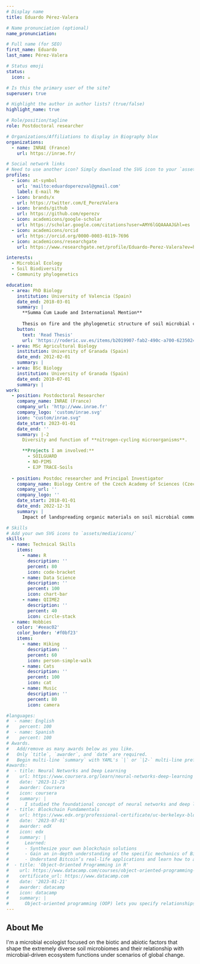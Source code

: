 ```yaml
---
# Display name
title: Eduardo Pérez-Valera

# Name pronunciation (optional)
name_pronunciation: 

# Full name (for SEO)
first_name: Eduardo
last_name: Pérez-Valera

# Status emoji
status:
  icon: ☕️

# Is this the primary user of the site?
superuser: true

# Highlight the author in author lists? (true/false)
highlight_name: true

# Role/position/tagline
role: Postdoctoral researcher

# Organizations/Affiliations to display in Biography blox
organizations:
  - name: INRAE (France)
    url: https://inrae.fr/

# Social network links
# Need to use another icon? Simply download the SVG icon to your `assets/media/icons/` folder.
profiles:
  - icon: at-symbol
    url: 'mailto:eduardoperezval@gmail.com'
    label: E-mail Me
  - icon: brands/x
    url: https://twitter.com/E_PerezValera
  - icon: brands/github
    url: https://github.com/eperezv
  - icon: academicons/google-scholar
    url: https://scholar.google.com/citations?user=AMY6lGQAAAAJ&hl=es
  - icon: academicons/orcid
    url: https://orcid.org/0000-0003-0119-7696
  - icon: academicons/researchgate
    url: https://www.researchgate.net/profile/Eduardo-Perez-Valera?ev=hdr_xprf

interests:
  - Microbial Ecology
  - Soil Biodiversity
  - Community phylogenetics

education:
  - area: PhD Biology
    institution: University of Valencia (Spain)
    date_end: 2018-03-01
    summary: |
      **Summa Cum Laude and International Mention**
      
      Thesis on fire and the phylogenetic structure of soil microbial communities. Supervised by [Prof Miguel Verdú](https://www.uv.es/verducam/) and [Prof Marta Goberna](https://scholar.google.es/citations?user=WxZ8VNAAAAAJ&hl=es). Contributions being published in 5 high-impact journals.
    button:
      text: 'Read Thesis'
      url: 'https://roderic.uv.es/items/b2019907-fab2-490c-a700-6235024d96b3'
  - area: MSc Agricultural Biology
    institution: University of Granada (Spain)
    date_end: 2012-02-01
    summary: |
  - area: BSc Biology
    institution: University of Granada (Spain)
    date_end: 2010-07-01
    summary: |
work:
  - position: Postdoctoral Researcher
    company_name: INRAE (France)
    company_url: 'http://www.inrae.fr'
    company_logo: 'custom/inrae.svg'
    icon: "custom/inrae.svg"
    date_start: 2023-01-01
    date_end: ''
    summary: |-2
      Diversity and function of **nitrogen-cycling microorganisms**.

      **Projects I am involved:**
        - SOILGUARD
        - NO-PIMS
        - EJP TRACE-Soils
      
  - position: Postdoc researcher and Principal Investigator
    company_name: Biology Centre of the Czech Academy of Sciences (Czechia)
    company_url: ''
    company_logo: ''
    date_start: 2018-01-01
    date_end: 2022-12-31
    summary: |
      Impact of landspreading organic materials on soil microbial communities and resistance to antibiotics.

# Skills
# Add your own SVG icons to `assets/media/icons/`
skills:
  - name: Technical Skills
    items:
      - name: R
        description: ''
        percent: 80
        icon: code-bracket
      - name: Data Science
        description: ''
        percent: 100
        icon: chart-bar
      - name: QIIME2
        description: ''
        percent: 40
        icon: circle-stack
  - name: Hobbies
    color: '#eeac02'
    color_border: '#f0bf23'
    items:
      - name: Hiking
        description: ''
        percent: 60
        icon: person-simple-walk
      - name: Cats
        description: ''
        percent: 100
        icon: cat
      - name: Music
        description: ''
        percent: 80
        icon: camera

#languages:
#  - name: English
#    percent: 100
#  - name: Spanish
#    percent: 100
# Awards.
#   Add/remove as many awards below as you like.
#   Only `title`, `awarder`, and `date` are required.
#   Begin multi-line `summary` with YAML's `|` or `|2-` multi-line prefix and indent 2 spaces below.
#awards:
#  - title: Neural Networks and Deep Learning
#    url: https://www.coursera.org/learn/neural-networks-deep-learning
#    date: '2023-11-25'
#    awarder: Coursera
#    icon: coursera
#    summary: |
#      I studied the foundational concept of neural networks and deep learning. By the end, I was familiar with the significant technological trends driving the rise of deep learning; build, train, and apply fully connected deep neural networks; implement efficient (vectorized) neural networks; identify key parameters in a neural network’s architecture; and apply deep learning to your own applications.
#  - title: Blockchain Fundamentals
#    url: https://www.edx.org/professional-certificate/uc-berkeleyx-blockchain-fundamentals
#    date: '2023-07-01'
#    awarder: edX
#    icon: edx
#    summary: |
#      Learned:
#      - Synthesize your own blockchain solutions
#      - Gain an in-depth understanding of the specific mechanics of Bitcoin
#      - Understand Bitcoin’s real-life applications and learn how to attack and destroy Bitcoin, Ethereum, smart contracts and Dapps, and alternatives to Bitcoin’s Proof-of-Work consensus algorithm
#  - title: 'Object-Oriented Programming in R'
#    url: https://www.datacamp.com/courses/object-oriented-programming-with-s3-and-r6-in-r
#    certificate_url: https://www.datacamp.com
#    date: '2023-01-21'
#    awarder: datacamp
#    icon: datacamp
#    summary: |
#      Object-oriented programming (OOP) lets you specify relationships between functions and the objects that they can act on, helping you manage complexity in your code. This is an intermediate level course, providing an introduction to OOP, using the S3 and R6 systems. S3 is a great day-to-day R programming tool that simplifies some of the functions that you write. R6 is especially useful for industry-specific analyses, working with web APIs, and building GUIs.
---
```


## About Me

I'm a microbial ecologist focused on the biotic and abiotic factors that shape the extremely diverse soil microbiomes and their relationship with microbial-driven ecosystem functions under scenarios of global change.
